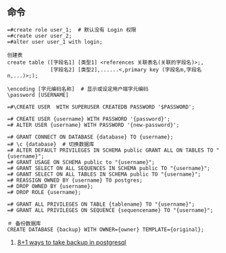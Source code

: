 命令
--

    =#create role user_1;  # 默认没有 Login 权限
    =#create user user_2;
    =#alter user user_1 with login;

    创建表 
    create table ([字段名1] [类型1] <references 关联表名(关联的字段名)>;,
                  [字段名2] [类型2],......<,primary key (字段名m,字段名n,...)>;); 

    \encoding [字元编码名称]  # 显示或设定用户端字元编码
    \password [USERNAME]

    =#\CREATE USER  WITH SUPERUSER CREATEDB PASSWORD '$PASSWORD';

```
=# CREATE USER {username} WITH PASSWORD '{password}';
=# ALTER USER {username} WITH PASSWORD '{new-password}';
    
=# GRANT CONNECT ON DATABASE {database} TO {username};
=# \c {database}  # 切换数据库
=# ALTER DEFAULT PRIVILEGES IN SCHEMA public GRANT ALL ON TABLES TO "{username}";
=# GRANT USAGE ON SCHEMA public to "{username}"; 
=# GRANT SELECT ON ALL SEQUENCES IN SCHEMA public TO "{username}";
=# GRANT SELECT ON ALL TABLES IN SCHEMA public TO "{username}";
=# REASSIGN OWNED BY {username} TO postgres;
=# DROP OWNED BY {username};
=# DROP ROLE {username};

=# GRANT ALL PRIVILEGES ON TABLE {tablename} TO "{username}";
=# GRANT ALL PRIVILEGES ON SEQUENCE {sequencename} TO "{username}";
```

    ＃ 备份数据库
    CREATE DATABASE {backup} WITH OWNER={owner} TEMPLATE={original};

1. [8+1 ways to take backup in postgresql](http://www.brownfort.com/2014/10/backup-restore-postgresql/)
